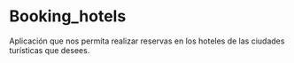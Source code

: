# Booking_hotels
Aplicación que nos permita realizar reservas en los hoteles de las ciudades turísticas que desees. 
